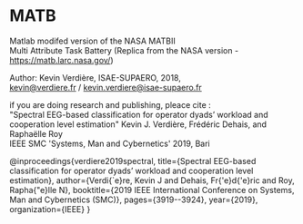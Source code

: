 # MATB

Matlab modifed version of the NASA MATBII  
Multi Attribute Task Battery (Replica from the NASA version - https://matb.larc.nasa.gov/)  

Author: Kevin Verdière, ISAE-SUPAERO, 2018,  
kevin@verdiere.fr / kevin.verdiere@isae-supaero.fr   

if you are doing research and publishing, pleace cite :  
"Spectral EEG-based classification for operator dyads’ workload and cooperation level estimation" 
Kevin J. Verdière, Frédéric Dehais, and Raphaëlle Roy  
IEEE SMC 'Systems, Man and Cybernetics' 2019, Bari  

@inproceedings{verdiere2019spectral,
  title={Spectral EEG-based classification for operator dyads’ workload and cooperation level estimation},
  author={Verdi{\`e}re, Kevin J and Dehais, Fr{\'e}d{\'e}ric and Roy, Rapha{\"e}lle N},
  booktitle={2019 IEEE International Conference on Systems, Man and Cybernetics (SMC)},
  pages={3919--3924},
  year={2019},
  organization={IEEE}
}


